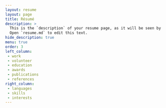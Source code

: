 ```yaml
---
layout: resume
layout: page
title: Résumé
description: >
  This is the `description` of your resume page, as it will be seen by search engines.
  Open `resume.md` to edit this text.
hide_description: true
menu: true
order: 3
left_column:
 - work
 - volunteer
 - education
 - awards
 - publications
 - references
right_column:
 - languages
 - skills
 - interests
---
```


<!-- Here you will find everything about my (academic) life. Maybe a few fun things
too. Once I found out how to produce a JSON Resume.
Until then, you can check out [my page](https://www.translationalneuroimaging.de/bastian-david) on our Lab-homepage. -->
